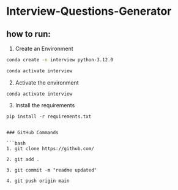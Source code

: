 # Interview-Questions-Generator



## how to run:

1. Create an Environment
```bash
conda create -n interview python-3.12.0

conda activate interview
```

2. Activate the environment
```
conda activate interview
```

3. Install the requirements
```
pip install -r requirements.txt


### GitHub Commands

```bash
1. git clone https://github.com/

2. git add .

3. git commit -m "readme updated"

4. git push origin main
```
